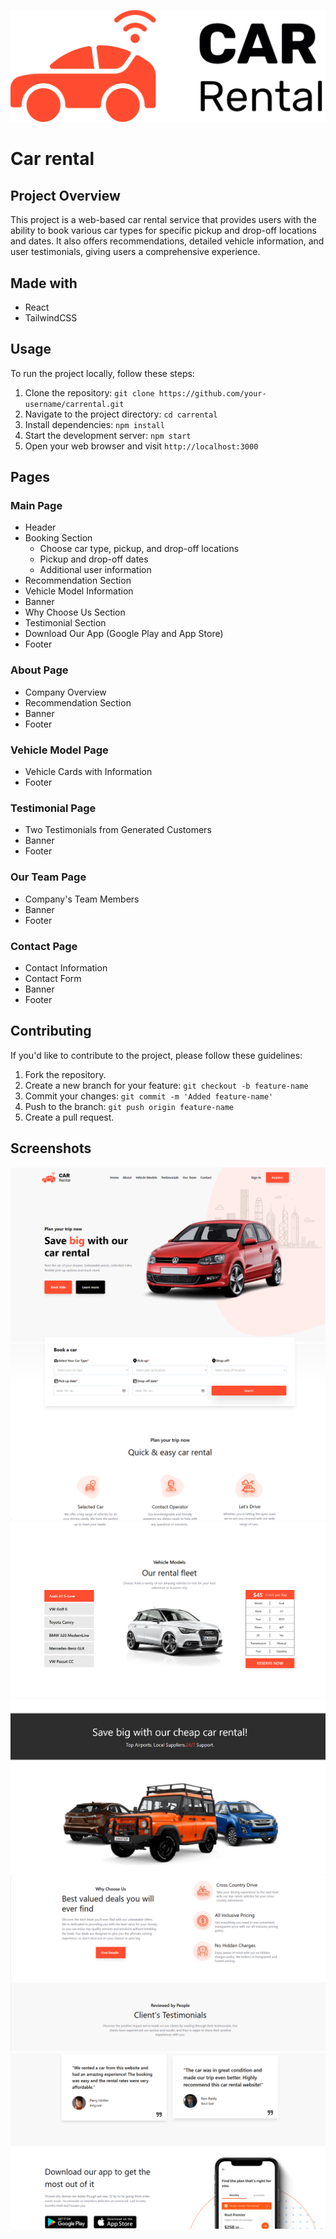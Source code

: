 ![Screenshot 1](/src/assets/screenshots_and_logo/logo.0ad964cb93ab30cc809d.webp)

# Car rental

## Project Overview

This project is a web-based car rental service that provides users with the ability to book various car types for specific pickup and drop-off locations and dates. It also offers recommendations, detailed vehicle information, and user testimonials, giving users a comprehensive experience.

## Made with

- React
- TailwindCSS

## Usage

To run the project locally, follow these steps:

1. Clone the repository: `git clone https://github.com/your-username/carrental.git`
2. Navigate to the project directory: `cd carrental`
3. Install dependencies: `npm install`
4. Start the development server: `npm start`
5. Open your web browser and visit `http://localhost:3000`

## Pages

### Main Page

- Header
- Booking Section
  - Choose car type, pickup, and drop-off locations
  - Pickup and drop-off dates
  - Additional user information
- Recommendation Section
- Vehicle Model Information
- Banner
- Why Choose Us Section
- Testimonial Section
- Download Our App (Google Play and App Store)
- Footer

### About Page

- Company Overview
- Recommendation Section
- Banner
- Footer

### Vehicle Model Page

- Vehicle Cards with Information
- Footer

### Testimonial Page

- Two Testimonials from Generated Customers
- Banner
- Footer

### Our Team Page

- Company's Team Members
- Banner
- Footer

### Contact Page

- Contact Information
- Contact Form
- Banner
- Footer

## Contributing

If you'd like to contribute to the project, please follow these guidelines:

1. Fork the repository.
2. Create a new branch for your feature: `git checkout -b feature-name`
3. Commit your changes: `git commit -m 'Added feature-name'`
4. Push to the branch: `git push origin feature-name`
5. Create a pull request.

## Screenshots

![Screenshot 1](/src/assets/screenshots_and_logo/1.png)
![Screenshot 2](/src/assets/screenshots_and_logo/2.png)
![Screenshot 3](/src/assets/screenshots_and_logo/3.png)
![Screenshot 4](/src/assets/screenshots_and_logo/4.png)
![Screenshot 5](/src/assets/screenshots_and_logo/5.png)
![Screenshot 6](/src/assets/screenshots_and_logo/6.png)
